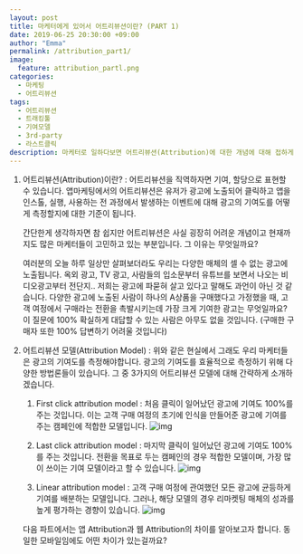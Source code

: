 ```yaml
---
layout: post
title: 마케터에게 있어서 어트리뷰션이란? (PART 1)
date: 2019-06-25 20:30:00 +09:00
author: "Emma"
permalink: /attribution_part1/
image:
  feature: attribution_partl.png
categories:
  - 마케팅
  - 어트리뷰션
tags:
  - 어트리뷰션
  - 트래킹툴
  - 기여모델
  - 3rd-party
  - 라스트클릭
description: 마케터로 일하다보면 어트리뷰션(Attribution)에 대한 개념에 대해 접하게 됩니다. 어트리뷰션의 의미는 무엇이고 왜 마케터에게 중요한걸까요?
---
```


1. 어트리뷰션(Attribution)이란?
   : 어트리뷰션을 직역하자면 기여, 할당으로 표현할 수 있습니다. 앱마케팅에서의 어트리뷰션은 유저가 광고에 노출되어 클릭하고 앱을 인스톨, 실행, 사용하는 전 과정에서 발생하는 이벤트에 대해 광고의 기여도를 어떻게 측정할지에 대한 기준이 됩니다.

   간단한게 생각하자면 참 쉽지만 어트리뷰션은 사실 굉장히 어려운 개념이고 현재까지도 많은 마케터들이 고민하고 있는 부분입니다. 그 이유는 무엇일까요?

   여러분의 오늘 하루 일상만 살펴보더라도 우리는 다양한 매체의 셀 수 없는 광고에 노출됩니다. 옥외 광고, TV 광고, 사람들의 입소문부터 유튜브를 보면서 나오는 비디오광고부터 전단지.. 저희는 광고에 파묻혀 살고 있다고 말해도 과언이 아닌 것 같습니다.
    다양한 광고에 노출된 사람이 하나의 A상품을 구매했다고 가정했을 때, 고객 여정에서 구매라는 전환을 촉발시키는데 가장 크게 기여한 광고는 무엇일까요? 이 질문에 100% 확실하게 대답할 수 있는 사람은 아무도 없을 것입니다. (구매한 구매자 또한 100% 답변하기 어려울 것입니다)  

2. 어트리뷰션 모델(Attribution Model)
   : 위와 같은 현실에서 그래도 우리 마케터들은 광고의 기여도를 측정해야합니다. 광고의 기여도를 효율적으로 측정하기 위해 다양한 방법론들이 있습니다. 그 중 3가지의 어트리뷰션 모델에 대해 간략하게 소개하겠습니다.

   1) First click attribution model
   : 처음 클릭이 일어났던 광고에 기여도 100%를 주는 것입니다. 이는 고객 구매 여정의 초기에 인식을 만들어준 광고에 기여를 주는 캠페인에 적합한 모델입니다.
   ![img](https://lh4.googleusercontent.com/3ZTB4_ML4QJ3cb9ojFkmE_pkdKXcFI3irUeVmFegJdwBYTy26m9FL_04PUSXuMsZmLvBJgCUHyTHMhJwuBmweEwuagj5DzLM-VpJH_TISFTjdUyRmIGlUCIquUj3fpOXndauki5Ouy7w1R5Drg)

   2) Last click attribution model
   : 마지막 클릭이 일어났던 광고에 기여도 100%를 주는 것입니다. 전환을 목표로 두는 캠페인의 경우 적합한 모델이며, 가장 많이 쓰이는 기여 모델이라고 할 수 있습니다.
   ![img](https://lh4.googleusercontent.com/JGzauI-1nVlIjS9ru7QEgxgqplvkMCKox1SdinTWYHZEkaASZwRcnXqOeB8XL0zclLoVCHsaojLt3YiGy-pF8mweC-D6w_oH_3R333Q1ygOPNhrgVCni6LVpxxZ2D3iTvYRJbOa7ShAcyPuADw)

   3) Linear attribution model
   : 고객 구매 여정에 관여했던 모든 광고에 균등하게 기여를 배분하는 모델입니다. 그러나, 해당 모델의 경우 리마켓팅 매체의 성과를 높게 평가하는 경향이 있습니다.
   ![img](https://lh3.googleusercontent.com/u1OnR38Oh9B2d27N6VGim6fai4tj2cnPoaAo5R_XwlsthsKNCOxQ2CfXw5CQGR0qNA4ZuGoxL-6jk5p0GH02ve8xG3aHYRM4c2ZQ8JDWzR9j8MzjddBKQoBepv4OSgh1Lal2vGRhdQNWGdUs0g)


   다음 파트에서는 앱 Attribution과 웹 Attribution의 차이를 알아보고자 합니다. 동일한 모바일임에도 어떤 차이가 있는걸까요?
